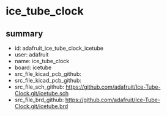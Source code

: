 # ice_tube_clock
 
## summary 
* id: adafruit_ice_tube_clock_icetube
* user: adafruit
* name: ice_tube_clock
* board: icetube
* src_file_kicad_pcb_github: 
* src_file_kicad_pcb_github: 
* src_file_sch_github: https://github.com/adafruit/Ice-Tube-Clock.git/icetube.sch
* src_file_brd_github: https://github.com/adafruit/Ice-Tube-Clock.git/icetube.brd



